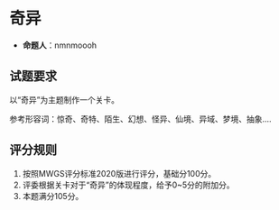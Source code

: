 # 奇异

- **命题人**：nmnmoooh

## 试题要求

以“奇异”为主题制作一个关卡。

参考形容词：惊奇、奇特、陌生、幻想、怪异、仙境、异域、梦境、抽象....

## 评分规则

1. 按照MWGS评分标准2020版进行评分，基础分100分。
2. 评委根据关卡对于“奇异”的体现程度，给予0~5分的附加分。
3. 本题满分105分。